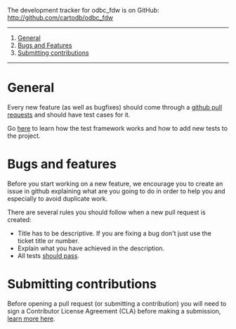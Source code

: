 The development tracker for odbc_fdw is on GitHub:
http://github.com/cartodb/odbc_fdw

---

1. [General](#general)
2. [Bugs and Features](#bugs-and-features)
3. [Submitting contributions](#submitting-contributions)

---

# General

Every new feature (as well as bugfixes) should come through a [github pull requests](https://help.github.com/articles/using-pull-requests) and should have test cases for it.

Go [here](https://github.com/CartoDB/odbc_fdw/tree/master/test#connectors-integration-tests) to learn how the test framework works and how to add new tests to the project.

# Bugs and features

Before you start working on a new feature, we encourage you to create an issue in github explaining what are you going to do in order to help you and especially to avoid duplicate work.

There are several rules you should follow when a new pull request is created:

- Title has to be descriptive. If you are fixing a bug don't just use the ticket title or number.
- Explain what you have achieved in the description.
- All tests [should pass](https://github.com/CartoDB/odbc_fdw/tree/master/test#how-to-execute-the-tests).

# Submitting contributions

Before opening a pull request (or submitting a contribution) you will need to sign a Contributor License Agreement (CLA) before making a submission, [learn more here](https://carto.com/contributions).
